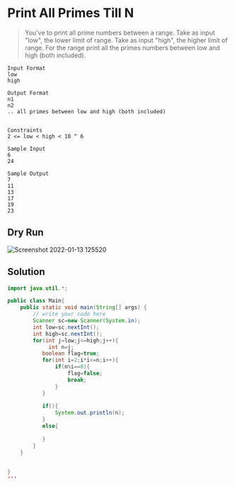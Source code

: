 # Print All Primes Till N

> You've to print all prime numbers between a range. 
> Take as input "low", the lower limit of range.
> Take as input "high", the higher limit of range.
> For the range print all the primes numbers between low and high (both included).

```text
Input Format
low 
high

Output Format
n1
n2
.. all primes between low and high (both included)


Constraints
2 <= low < high < 10 ^ 6

Sample Input
6 
24

Sample Output
7
11
13
17
19
23

```
## Dry Run
![Screenshot 2022-01-13 125520](https://user-images.githubusercontent.com/64803628/149284543-0c099fc0-16ec-40fa-8784-2cbce9e5afd1.png)


## Solution

```java
import java.util.*;

public class Main{
    public static void main(String[] args) {
        // write your code here
        Scanner sc=new Scanner(System.in);
        int low=sc.nextInt();
        int high=sc.nextInt();
        for(int j=low;j<=high;j++){
             int n=j;
           boolean flag=true;
           for(int i=2;i*i<=n;i++){
               if(n%i==0){
                   flag=false;
                   break;
               }
           }
           
           if(){
               System.out.println(n);
           }
           else{
               
           }
        }
    }
    
   
}
'''
